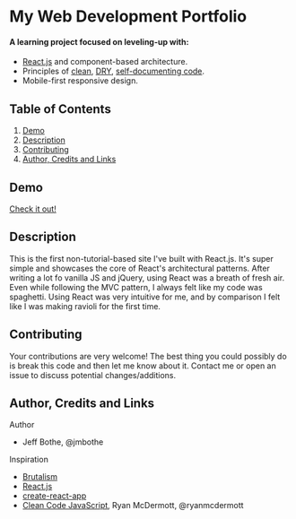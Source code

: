 # My Web Development Portfolio

#### A learning project focused on leveling-up with:
* [React.js](https://reactjs.org/) and component-based architecture.
* Principles of [clean](https://github.com/ryanmcdermott/clean-code-javascript), [DRY](https://en.wikipedia.org/wiki/Don%27t_repeat_yourself), [self-documenting code](https://en.wikipedia.org/wiki/Self-documenting_code).
* Mobile-first responsive design.

## Table of Contents

1. [Demo](#demo)
2. [Description](#description)
4. [Contributing](#contributing)
5. [Author, Credits and Links](#author)

<a name="demo"/>

## Demo

[Check it out!](https://www.jmbothe.com)

<a name="description"/>

## Description

This is the first non-tutorial-based site I've built with React.js. It's super simple and showcases the core of React's architectural patterns. After writing a lot fo vanilla JS and jQuery, using React was a breath of fresh air. Even while following the MVC pattern, I always felt like my code was spaghetti. Using React was very intuitive for me, and by comparison I felt like I was making ravioli for the first time.

<a name="contributing"/>

## Contributing

Your contributions are very welcome! The best thing you could possibly do is break this code and then let me know about it. Contact me or open an issue to discuss potential changes/additions.

<a name="author"/>

## Author, Credits and Links

Author
* Jeff Bothe, @jmbothe

Inspiration
* [Brutalism](http://brutalistwebsites.com/)
* [React.js](https://reactjs.org/)
* [create-react-app](https://github.com/facebookincubator/create-react-app)
* [Clean Code JavaScript](https://github.com/ryanmcdermott/clean-code-javascript), Ryan McDermott, @ryanmcdermott
